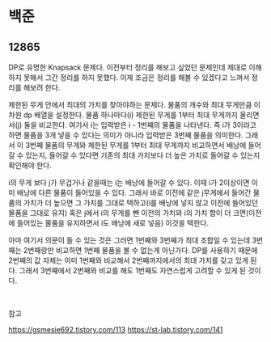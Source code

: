 # 백준

## 12865

DP로 유명한 Knapsack 문제다. 이전부터 정리를 해보고 싶었던 문제인데 제대로 이해하지 못해서 그간 정리를 하지 못했다. 이제 조금은 정리를 해볼 수 있겠다고 느껴서 정리를 해보려 한다.

제한된 무게 안에서 최대의 가치를 찾아야하는 문제다. 물품의 개수와 최대 무게만큼 이차원 dp 배열을 설정한다. 물품 하나마다(i) 제한된 무게를 1부터 최대 무게까지 올리면서(j) 둘을 비교한다. 여기서 i는 입력받은 i - 1번째의 물품을 나타낸다. 즉 i가 3이라고 하면 물품을 3개 넣을 수 있다는 의미가 아니라 입력받은 3번째 물품을 의미한다. 그래서 이 3번째 물품의 무게와 제한된 무게를 1부터 최대 무게까지 비교하면서 배낭에 들어갈 수 있는지, 들어갈 수 있다면 기존의 최대 가치보다 더 높은 가치로 들어갈 수 있는지 확인해야 한다. 

i의 무게 보다 j가 무겁거나 같을때는 i는 배낭에 들어갈 수 있다. 이때 i가 2이상이면 이미 배낭에 다른 물품이 들어있을 수 있다. 그래서 바로 이전에 같은 j무게에서 들어간 물품의 가치가 더 높으면 그 가치를 그대로 택하고(i를 배낭에 넣지 않고 이전에 들어있던 물품을 그대로 유지) 혹은 j에서 i의 무게를 뺀 이전의 가치와 i의 가치 합이 더 크면(이전에 들어있는 물품을 유지하면서 i도 배낭에 새로 넣음) 이것을 택한다.

아마 여기서 의문이 들 수 있는 것은 그러면 1번째와 3번째가 최대 조합일 수 있는데 3번째는 2번째랑만 비교하면 1번째 물품을 볼 수 없는게 아닌가다. DP를 사용하기 때문에 2번째의 값 자체는 이미 1번째와 비교해서 2번째까지에서의 최대 가치를 갖고 있게 된다. 그래서 3번째에서 2번째와 비교를 해도 1번째도 자연스럽게 고려할 수 있게 된 것이다.

<br>

참고

https://gsmesie692.tistory.com/113
https://st-lab.tistory.com/141